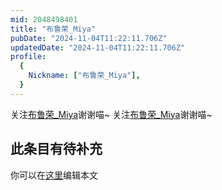 ```yaml
---
mid: 2048498401
title: "布鲁荣_Miya"
pubDate: "2024-11-04T11:22:11.706Z"
updatedDate: "2024-11-04T11:22:11.706Z"
profile:
  {
    Nickname: ["布鲁荣_Miya"],
  }
---
```


关注[布鲁荣_Miya](https://space.bilibili.com/2048498401)谢谢喵~ 关注[布鲁荣_Miya](https://space.bilibili.com/2048498401)谢谢喵~

## 此条目有待补充
你可以在[这里](https://github.com/Yuhanawa/VTuber.ICU/edit/master/src/content/v/布鲁荣_Miya/index.md)编辑本文
